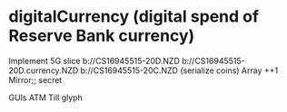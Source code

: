 # digitalCurrency (digital spend of Reserve Bank currency) 

Implement
5G slice
b://CS16945515-20D.NZD
   b://CS16945515-20D.currency.NZD
   b://CS16945515-20C.NZD (serialize coins)
Array
++1
Mirror;; secret

GUIs
ATM
Till
glyph
